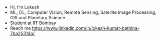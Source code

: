 - Hi, I’m Lokesh
- ML, DL, Computer Vision, Remote Sensing, Satellite Image Processing, GIS and Planetary Science
- Student at IIT Bombay
- Reach me https://www.linkedin.com/in/lokesh-kumar-bathina-7ba25314a/

<!---
lokeshkumarbathina/lokeshkumarbathina is a ✨ special ✨ repository because its `README.md` (this file) appears on your GitHub profile.
You can click the Preview link to take a look at your changes.
--->
